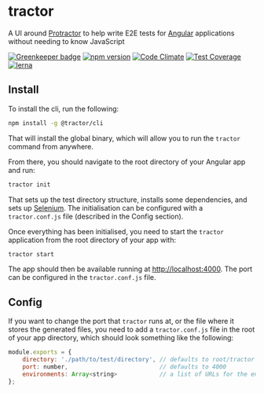 # tractor

A UI around [Protractor](http://angular.github.io/protractor/) to help write E2E tests for [Angular](https://angular.io/) applications without needing to know JavaScript

[![Greenkeeper badge](https://badges.greenkeeper.io/TradeMe/tractor.svg)](https://greenkeeper.io/)
[![npm version](https://img.shields.io/npm/v/tractor.svg)](https://www.npmjs.com/package/tractor)
[![Code Climate](https://codeclimate.com/github/TradeMe/tractor/badges/gpa.svg)](https://codeclimate.com/github/TradeMe/tractor)
[![Test Coverage](https://codeclimate.com/github/TradeMe/tractor/coverage.svg)](https://codeclimate.com/github/TradeMe/tractor/coverage)
[![lerna](https://img.shields.io/badge/maintained%20with-lerna-cc00ff.svg)](https://github.com/TradeMe/tractor)

## Install

To install the cli, run the following:

```sh
npm install -g @tractor/cli
```

That will install the global binary, which will allow you to run the `tractor` command from anywhere.

From there, you should navigate to the root directory of your Angular app and run:

```sh
tractor init
```

That sets up the test directory structure, installs some dependencies, and sets up [Selenium](http://www.seleniumhq.org/).
The initialisation can be configured with a `tractor.conf.js` file (described in the Config section).

Once everything has been initialised, you need to start the `tractor` application from the root directory of your app with:

```sh
tractor start
```

The app should then be available running at [http://localhost:4000](http://localhost:4000). The port can be configured in the `tractor.conf.js` file.

## Config

If you want to change the port that `tractor` runs at, or the file where it stores the generated files, you need to add a `tractor.conf.js` file in the root of your app directory, which should look something like the following:

```javascript
module.exports = {
    directory: './path/to/test/directory', // defaults to root/tractor
    port: number,                          // defaults to 4000
    environments: Array<string>            // a list of URLs for the environments to run the tests in
};
```
